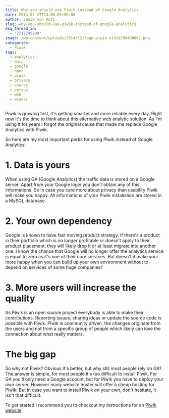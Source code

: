 ```yaml
---
title: Why you should use Piwik instead of Google Analytics
date: 2014-05-27T14:06:01+00:00
author: Janik von Rotz
slug: why-you-should-use-piwik-instead-of-google-analytics
dsq_thread_id:
  - "2717745209"
image: /wp-content/uploads/2014/12/logo-piwik-e1418200408662.png
categories:
  - Piwik
tags:
  - analytics
  - data
  - google
  - open
  - piwik
  - privacy
  - source
  - versus
  - web
  - winner
---
```

Piwik is growing fast, it's getting smarter and more reliable every day. Right now it's the time to think about this alternative web analytic solution.
As I'm using it for years I forgot the original cause that made me replace Google Analytics with Piwik.

So here are my most important perks for using Piwik instead of Google Analytics:
<!--more-->
# 1. Data is yours

When using GA (Google Analytics) the traffic data is stored on a Google server. Apart from your Google login you don't obtain any of this informations.
So in case you care more about privacy than usability Piwik will make you happy. All informations of your Piwik installation are stored in a MySQL database.

# 2. Your own dependency

Google is known to have fast moving product strategy. If there's a product in their portfolio which is no longer profitable or doesn't apply to their product placement, they will likely drop it or at least migrate into another one.
I know the chance that Google will no longer offer the analytics service is equal to zero as it's one of their core services.
But doesn't it make your more happy when you can build up your own environment without to depend on services of some huge companies?

# 3. More users will increase the quality 

As Piwik is an open source project everybody is able to make their contributions. Reporting issues, sharing ideas or update the source code is possible with Piwik.
Piwik is community driven, the changes originate from the users and not from a specific group of people which likely can lose the connection about what really matters.

# The big gap

So why not Piwik? Obvious it's better, but why still most people rely on GA?
The answer is simple, for most people it's too difficult to install Piwik.
For GA you'll only need a Google account, but for Piwik you have to deploy your own server.
However many website hoster will offer a cheap hosting for Piwik.
But in case you want to install Piwik on your own, don't hesitate, it isn't that difficult.

To get started I recommend you to checkout my instructions for an [Piwik website](https://janikvonrotz.ch/2014/04/22/install-piwik-website).

